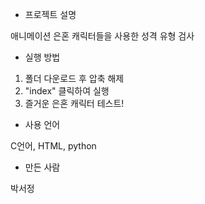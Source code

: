- 프로젝트 설명

애니메이션 은혼 캐릭터들을 사용한 성격 유형 검사

- 실행 방법

1. 폴더 다운로드 후 압축 해제
2. "index" 클릭하여 실행
3. 즐거운 은혼 캐릭터 테스트!

- 사용 언어

C언어, HTML, python

- 만든 사람

박서정
